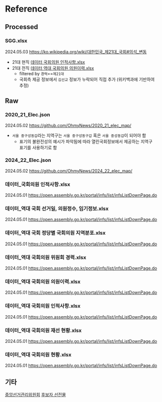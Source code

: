 # Reference

## Processed

### SGG.xlsx

2024.05.03
https://ko.wikipedia.org/wiki/대한민국_제21대_국회#의석_변동

- 21대 현직 [데이터 국회의원 인적사항.xlsx](#데이터_국회의원-인적사항xlsx)
- 21대 전직 [데이터 역대 국회의원 의원이력.xlsx](#데이터_역대-국회의원-의원이력xlsx)
  - filtered by `경력`==`제21대`
  - 국회측 제공 정보에서 `김선교` 정보가 누락되어 직접 추가 (위키백과에 기반하여 추정)

## Raw

### 2020_21_Elec.json

2024.05.02
https://github.com/OhmyNews/2020_21_elec_map/

- `서울 중구성동갑`라는 지역구는 `서울 중구성동구갑` 혹은 `서울 중성동갑`이 되어야 함
  - 표기의 불완전성의 예시가 파악됨에 따라 열린국회정보에서 제공하는 지역구 표기를 사용하기로 함

### 2024_22_Elec.json

2024.05.02
https://github.com/OhmyNews/2024_22_elec_map/

### 데이터\_국회의원 인적사항.xlsx

2024.05.01
https://open.assembly.go.kr/portal/infs/list/infsListDownPage.do

### 데이터\_역대 국회 선거일, 의원정수, 임기정보.xlsx

2024.05.01
https://open.assembly.go.kr/portal/infs/list/infsListDownPage.do

### 데이터\_역대 국회 정당별 국회의원 지역분포.xlsx

2024.05.01
https://open.assembly.go.kr/portal/infs/list/infsListDownPage.do

### 데이터\_역대 국회의원 위원회 경력.xlsx

2024.05.01
https://open.assembly.go.kr/portal/infs/list/infsListDownPage.do

### 데이터\_역대 국회의원 의원이력.xlsx

2024.05.01
https://open.assembly.go.kr/portal/infs/list/infsListDownPage.do

### 데이터\_역대 국회의원 인적사항.xlsx

2024.05.01
https://open.assembly.go.kr/portal/infs/list/infsListDownPage.do

### 데이터\_역대 국회의원 재선 현황.xlsx

2024.05.01
https://open.assembly.go.kr/portal/infs/list/infsListDownPage.do

### 데이터\_역대 국회의원 현황.xlsx

2024.05.01
https://open.assembly.go.kr/portal/infs/list/infsListDownPage.do

## 기타

[중앙선거관리위원회](https://www.nec.go.kr/site/nec/main.do)
[후보자 선전물](https://library.nec.go.kr/neweps/3/1/paper.do)
